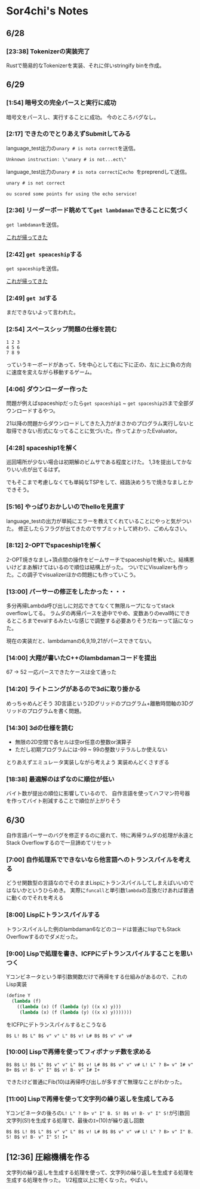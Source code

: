 # Sor4chi's Notes

## 6/28

### [23:38] Tokenizerの実装完了

Rustで簡易的なTokenizerを実装、それに伴いstringify binを作成。

## 6/29

### [1:54] 暗号文の完全パースと実行に成功

暗号文をパースし、実行することに成功。
今のところバグなし。

### [2:17] できたのでとりあえずSubmitしてみる

language_test出力の`unary # is nota correct`を送信。

```txt
Unknown instruction: \"unary # is not...ect\"
```

language_test出力の`unary # is nota correct`に`echo `をpreprendして送信。

```txt
unary # is not correct

ou scored some points for using the echo service!
```

### [2:36] リーダーボード眺めてて`get lambdaman`できることに気づく

`get lambdaman`を送信。

[これが帰ってきた](./lambdaman/intro.md)

### [2:42] `get speaceship`する

`get spaceship`を送信。

[これが帰ってきた](./spaceship/intro.md)

### [2:49] `get 3d`する

まだできないよって言われた。

### [2:54] スペースシップ問題の仕様を読む

```text
1 2 3
4 5 6
7 8 9
```

っていうキーボードがあって、5を中心として右に下に正の、左に上に負の方向に速度を変えながら移動するゲーム。

### [4:06] ダウンローダー作った

問題が例えばspaceshipだったら`get spaceship1` ~ `get spaceship25`まで全部ダウンロードするやつ。

21以降の問題からダウンロードしてきた入力がまさかのプログラム実行しないと取得できない形式になってることに気づいた。作ってよかったEvaluator。

### [4:28] spaceship1を解く

巡回場所が少ない場合は初期解のビムサである程度とけた。
1,3を提出してかなりいい点が出てるはず。

でもそこまで考慮しなくても単純なTSPをして、経路決めうちで焼きなましとかできそう。

### [5:16] やっぱりおかしいのでhelloを見直す

language_testの出力が単純にエラーを教えてくれていることにやっと気がついた。
修正したらフラグが出てきたのでサブミットして終わり、ごめんなさい。

### [8:12] 2-OPTでspaceship1を解く

2-OPT焼きなまし+頂点間の操作をビームサーチでspaceship1を解いた。結構悪いけどまあ解けてはいるので順位は結構上がった。
ついでにVisualizerも作った。この調子でvisualizerほかの問題にも作っていこう。

### [13:00] パーサーの修正をしたかった・・・

多分再帰Lambda呼び出しに対応できてなくて無限ループになってstack overflowしてる。
ラムダの再帰パースを途中でやめ、変数ありのeval時にできるところまでevalするみたいな感じで調整する必要ありそうだねーって話になった。

現在の実装だと、lambdamanの6,9,19,21がパースできてない。

### [14:00] 大翔が書いたC++のlambdamanコードを提出

67 -> 52 一応パースできたケースは全て通った

### [14:20] ライトニングがあるので3dに取り掛かる

めっちゃめんどそう
3D言語という2Dグリッドのプログラム+離散時間軸の3Dグリッドのプログラムを書く問題。

### [14:30] 3dの仕様を読む


- 無限の2D空間で各セルは空or任意の整数or演算子
- ただし初期プログラムには-99 ~ 99の整数リテラルしか使えない

とりあえずエミュレータ実装しながら考えよう
実装めんどくさすぎる

### [18:38] 最適解のはずなのに順位が低い

バイト数が提出の順位に影響しているので、
自作言語を使ってハフマン符号器を作ってバイト削減することで順位が上がりそう

## 6/30

自作言語パーサーのバグを修正するのに疲れて、特に再帰ラムダの処理が永遠とStack Overflowするので一旦諦めてリセット

### [7:00] 自作処理系でできないなら他言語へのトランスパイルを考える

どうせ関数型の言語なのでそのままLispにトランスパイルしてしまえばいいのではないかというひらめき。
実際に`funcall`と単引数`lambda`の互換だけあれば普通に動くのでそれを考える

### [8:00] Lispにトランスパイルする

トランスパイルした例のlambdaman6などのコードは普通にlispでもStack Overflowするのでダメだった。

### [9:00] Lispで処理を書き、ICFPにデトランスパイルすることを思いつく

Yコンビネータという単引数関数だけで再帰をする仕組みがあるので、これのLisp実装

```lisp
(define Y
  (lambda (f)
    ((lambda (x) (f (lambda (y) ((x x) y)))
     (lambda (x) (f (lambda (y) ((x x) y)))))))
```

をICFPにデトランスパイルするとこうなる

```text
B$ L! B$ L" B$ v" v" L" B$ v! L# B$ B$ v" v" v#
```

### [10:00] Lispで再帰を使ってフィボナッチ数を求める

```text
B$ B$ L! B$ L" B$ v" v" L" B$ v! L# B$ B$ v" v" v# L! L" ? B= v" I# v" B+ B$ v! B- v" I" B$ v! B- v" I# I+
```

できたけど普通にFib(10)は再帰呼び出しが多すぎて無理なことがわかった。

### [11:00] Lispで再帰を使って文字列の繰り返しを生成してみる

Yコンビネータの後ろの`L! L" ? B> v" I" B. S! B$ v! B- v" I" S!`が引数回文字列(S!)を生成する処理で、最後の`I+`(10)が繰り返し回数

```text
B$ B$ L! B$ L" B$ v" v" L" B$ v! L# B$ B$ v" v" v# L! L" ? B> v" I" B. S! B$ v! B- v" I" S! I+
```

## [12:36] 圧縮機構を作る

文字列の繰り返しを生成する処理を使って、文字列の繰り返しを生成する処理を生成する処理を作った。
1/2程度以上に短くなった。やばい。
